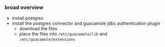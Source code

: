 ### broad overview
- install postgres
- install the postgres connector and guacamole jdbc authentication plugin
	- download the files
	- place the files into `/etc/guacamole/lib` and `/etc/guacamole/extensions`